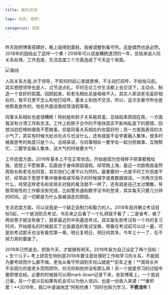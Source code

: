```yaml
---
title: 我的2018

tags: 反思; 感想;

categories: 随笔

---
```

昨天刚把博客搭建好，晚上就得到噩耗，我被调整到看守所。这是偶然也是必然。2018年的因结出了这样一个果！2018年可以说是糟糕透顶的一年，总结来说人际关系处理，工作态度，生活态度三个方面造成了今天这个局面。

![等待](http://i67.tinypic.com/2s0hf9h.jpg)

<!--more-->

人际关系方面,对于领导，不知何时起心里就畏惧，不主动打招呼，不给拍马屁。其实想想领导也是人，过节送点礼，平时无论工作生活都上去交流下，主动点，制造一个良好的氛围。回顾起来，和老毛相处总是格格不入，其实人家说老毛蛮好相处的，我平日里不怎么和他打招呼，基本上和他不交流，所以，这次去看守所也是他帮我宣传的。他在外面说我经常请假等等。

同事关系相处也是很糟糕！特别是和胖子关系极其差。总结起来原因在我，一方面我没有分清工作和生活，工作上和胖子合作的不愉快其实不影响私底下的感情，回想当初在樟树墩我不愿做事，但是同事关系相处的也蛮好的；另一方面我表现的太小气了，其实有时候大肚点吃点亏也没什么，还有就是不会学着融入集体，很多时候我思考的角度只是个人。总结来说，与同事相处一要学会一起分担做事，互相帮忙，二要学会融入集体，该大气的时候要大气！

工作态度方面，2018年基本上不在正常状态。开始是因为觉得胖子把事都推给我，思想上不愿做事，后面由于身体原因请假。经常跑上海，最近一次跑南昌虽然周局长和老毛也同意，其实他们心里不以为然的。最重要的一点是平时工作态度不好，经常由于思想不集中做表格或写稿子的时候错字或者数据错误，一次两次没有什么，经常这样老毛和吴局长对我的看法就不一样了。还有就是自己太过懒散，导致常规性的工作都没有完成，比如警务通和数字证书的登录，其实每天只要几分钟的时间。这一切都是为什么我被调走的原因。

生活态度方面，可以说我是一个缺乏自制力和毅力的人。2018年我共确立考试目标5起，一个是消防员考试，书买来之后看了一个礼拜就不看了；二是省考，做了两张卷子就没有做了。就拿最近的中央遴选考试，其实报名到考试有一个月的复习时间，开始报名的时候就买了北辰遴选的笔试宝典，预备在考试前可以过一遍，可是到考试那天也没有看完第一章。明日复明日，明日何其多。今年三十一了，在不努力真的要废了。

2018年已然逝去，把我今天，才能拥有明天。2019年我为自己设定了两个目标：+ 生个儿子+ 考上研究生特别是2018年要注意处理好工作和学习的关系，不能因为要考研而什么都不做。老张从看守所调到天柱山就是**前车之鉴！**周局长并不会因为你是老乡而照顾你，何况你和他并没有那么熟！另一个就是学习的过程中要即使总结，必要的时候就可以用mark down记录下来，发到博客上，一个是自己看，另一个是以后如果有机会可以为他人培训，也是一份收入来源！**重积累！**2019年，我口中虔诚地念“阿弥陀佛！”同时也努力学习，**不费流年！**

​    


​        


​        
​                                                                                                                                                              
